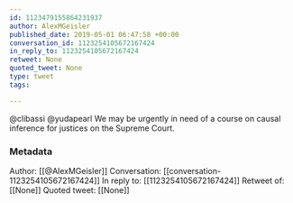 ```yaml
---
id: 1123479155864231937
author: AlexMGeisler
published_date: 2019-05-01 06:47:58 +00:00
conversation_id: 1123254105672167424
in_reply_to: 1123254105672167424
retweet: None
quoted_tweet: None
type: tweet
tags:

---
```


@clibassi @yudapearl 
We may be urgently in need of a course on causal inference for justices on the Supreme Court.

### Metadata

Author: [[@AlexMGeisler]]
Conversation: [[conversation-1123254105672167424]]
In reply to: [[1123254105672167424]]
Retweet of: [[None]]
Quoted tweet: [[None]]
